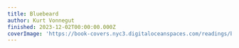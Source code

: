 ```yaml
---
title: Bluebeard
author: Kurt Vonnegut
finished: 2023-12-02T00:00:00.000Z
coverImage: 'https://book-covers.nyc3.digitaloceanspaces.com/readings/bluebeard-01.jpg'
---
```

